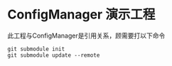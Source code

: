 # ConfigManager 演示工程
此工程与ConfigManager是引用关系，顾需要打以下命令<br>
```
git submodule init
git submodule update --remote
```